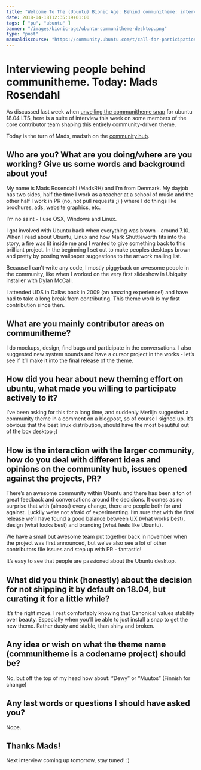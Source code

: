 ```yaml
---
title: "Welcome To The (Ubuntu) Bionic Age: Behind communitheme: interviewing Mads"
date: 2018-04-18T12:35:19+01:00
tags: [ "pu", "ubuntu" ]
banner: "/images/bionic-age/ubuntu-communitheme-desktop.png"
type: "post"
manualdiscourse: "https://community.ubuntu.com/t/call-for-participation-an-ubuntu-default-theme-lead-by-the-community/1545"
---
```


# Interviewing people behind communitheme. Today: Mads Rosendahl

As discussed last week when [unveiling the communitheme snap](/2018/04/10/welcome-to-the-ubuntu-bionic-age-new-wip-ubuntu-theme-as-a-snap/) for ubuntu 18.04 LTS, here is a suite of interview this week on some members of the core contributor team shaping this entirely community-driven theme.

Today is the turn of Mads, madsrh on the [community hub](https://community.ubuntu.com/).

## Who are you? What are you doing/where are you working? Give us some words and background about you!

My name is Mads Rosendahl (MadsRH) and I’m from Denmark. My dayjob has two sides, half the time I work as a teacher at a school of music and the other half I work in PR (no, not pull requests ;) ) where I do things like brochures, ads, website graphics, etc.

I’m no saint - I use OSX, Windows and Linux.

I got involved with Ubuntu back when everything was brown - around 7.10. When I read about Ubuntu, Linux and how Mark Shuttleworth fits into the story, a fire was lit inside me and I wanted to give something back to this brilliant project. In the beginning I set out to make peoples desktops brown and pretty by posting wallpaper suggestions to the artwork mailing list.

Because I can’t write any code, I mostly piggyback on awesome people in the community, like when I worked on the very first slideshow in Ubiquity installer with Dylan McCall.

I attended UDS in Dallas back in 2009 (an amazing experience!) and have had to take a long break from contributing. This theme work is my first contribution since then.

## What are you mainly contributor areas on communitheme?

I do mockups, design, find bugs and participate in the conversations. I also suggested new system sounds and have a cursor project in the works - let’s see if it’ll make it into the final release of the theme.

## How did you hear about new theming effort on ubuntu, what made you willing to participate actively to it?

I’ve been asking for this for a long time, and suddenly Merlijn suggested a community theme in a comment on a blogpost, so of course I signed up. It’s obvious that the best linux distribution, should have the most beautiful out of the box desktop ;)

## How is the interaction with the larger community, how do you deal with different ideas and opinions on the community hub, issues opened against the projects, PR?

There’s an awesome community within Ubuntu and there has been a ton of great feedback and conversations around the decisions. It comes as no surprise that with (almost) every change, there are people both for and against. Luckily we’re not afraid of experimenting. I’m sure that with the final release we’ll have found a good balance between UX (what works best), design (what looks best) and branding (what feels like Ubuntu).

We have a small but awesome team put together back in november when the project was first announced, but we’ve also see a lot of other contributors file issues and step up with PR - fantastic!

It’s easy to see that people are passioned about the Ubuntu desktop.

## What did you think (honestly) about the decision for not shipping it by default on 18.04, but curating it for a little while?

It’s the right move. I rest comfortably knowing that Canonical values stability over beauty. Especially when you’ll be able to just install a snap to get the new theme. Rather dusty and stable, than shiny and broken.

## Any idea or wish on what the theme name (communitheme is a codename project) should be?

No, but off the top of my head how about: “Dewy” or “Muutos” (Finnish for change)

## Any last words or questions I should have asked you?

Nope.

## Thanks Mads!

Next interview coming up tomorrow, stay tuned! :)
